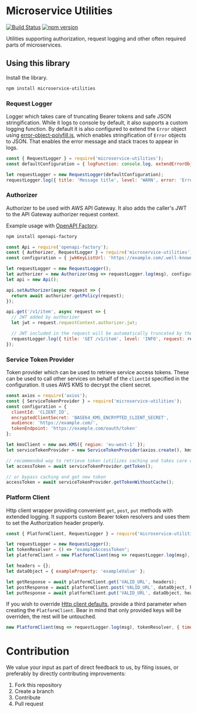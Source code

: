 # Microservice Utilities

[![Build Status](https://travis-ci.org/Cimpress-MCP/microservice-utilities.js.svg?branch=master)](https://travis-ci.org/Cimpress-MCP/microservice-utilities.js)
[![npm version](https://badge.fury.io/js/microservice-utilities.svg)](https://www.npmjs.com/package/microservice-utilities)

Utilities supporting authorization, request logging and other often required parts of microservices.

## Using this library

Install the library.

```bash
npm install microservice-utilities
```

### Request Logger
Logger which takes care of truncating Bearer tokens and safe JSON stringification. While it logs to console by default,
it also supports a custom logging function. By default it is also configured to extend the `Error` object using
[error-object-polyfill.js](https://github.com/wparad/error-object-polyfill.js), which enables stringification of `Error`
objects to JSON. That enables the error message and stack traces to appear in logs.

```javascript
const { RequestLogger } = require('microservice-utilities');
const defaultConfiguration = { logFunction: console.log, extendErrorObjects: true };

let requestLogger = new RequestLogger(defaultConfiguration);
requestLogger.log({ title: 'Message title', level: 'WARN', error: 'Error'});
```

### Authorizer
Authorizer to be used with AWS API Gateway. It also adds the caller's JWT to the API Gateway authorizer request context.


Example usage with [OpenAPI Factory](https://github.com/wparad/openapi-factory.js).
```bash
npm install openapi-factory
```

```javascript
const Api = require('openapi-factory');
const { Authorizer, RequestLogger } = require('microservice-utilities');
const configuration = { jwkKeyListUrl: 'https://example.com/.well-known/jwks.json' };

let requestLogger = new RequestLogger();
let authorizer = new Authorizer(msg => requestLogger.log(msg), configuration);
let api = new Api();

api.setAuthorizer(async request => {
  return await authorizer.getPolicy(request);
});

api.get('/v1/item', async request => {
  // JWT added by authorizer
  let jwt = request.requestContext.authorizer.jwt;

  // JWT included in the request will be automatically truncated by the RequestLogger
  requestLogger.log({ title: 'GET /v1/item', level: 'INFO', request: request });
});
````

### Service Token Provider
Token provider which can be used to retrieve service access tokens. These can be used to call other services on behalf
of the `clientId` specified in the configuration. It uses AWS KMS to decrypt the client secret.

```javascript
const axios = require('axios');
const { ServiceTokenProvider } = require('microservice-utilities');
const configuration = {
  clientId: 'CLIENT_ID',
  encryptedClientSecret: 'BASE64_KMS_ENCRYPTED_CLIENT_SECRET',
  audience: 'https://example.com/',
  tokenEndpoint: 'https://example.com/oauth/token'
};

let kmsClient = new aws.KMS({ region: 'eu-west-1' });
let serviceTokenProvider = new ServiceTokenProvider(axios.create(), kmsClient, configuration);

// recommended way to retrieve token (utilizes caching and takes care of token expiration)
let accessToken = await serviceTokenProvider.getToken();

// or bypass caching and get new token
accessToken = await serviceTokenProvider.getTokenWithoutCache();
```

### Platform Client
Http client wrapper providing convenient `get`, `post`, `put` methods with extended logging. It supports custom Bearer
token resolvers and uses them to set the Authorization header properly.

```javascript
const { PlatformClient, RequestLogger } = require('microservice-utilities');

let requestLogger = new RequestLogger();
let tokenResolver = () => "exampleAccessToken";
let platformClient = new PlatformClient(msg => requestLogger.log(msg), tokenResolver);

let headers = {};
let dataObject = { exampleProperty: 'exampleValue' };

let getResponse = await platformClient.get('VALID_URL', headers);
let postResponse = await platformClient.post('VALID_URL', dataObject, headers);
let putResponse = await platformClient.put('VALID_URL', dataObject, headers);
```

If you wish to override [Http client defaults](https://github.com/axios/axios#config-defaults), provide a third parameter when creating the `PlatformClient`. Bear in mind that only provided keys will be overriden, the rest will be untouched.

```javascript
new PlatformClient(msg => requestLogger.log(msg), tokenResolver, { timeout: 3000 });
```

# Contribution

We value your input as part of direct feedback to us, by filing issues, or preferably by directly contributing improvements:

1. Fork this repository
1. Create a branch
1. Contribute
1. Pull request
